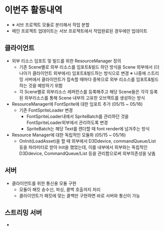 # 이번주 활동내역
  - ※ 서브 프로젝트 모듈로 분리해서 작업 분할
  - 메인 프로젝트 업데이트는 서브 프로젝트에서 작업완료된 경우에만 업데이트

## 클라이언트
  - 외부 리소스 임포트 및 빌드를 위한 ResourceManager 정의
    - 기존 Scene별로 외부 리소스를 임포트&빌드 하던 방식을
      Scene 외부에서 (더 나아가 클라이언트 외부에서) 임포트&빌드하는
      방식으로 변경
      ※ 나중에 스트리밍 서버에서 클라이언트가 접속할 때마다
        중복으로 외부 리소스를 임포트&빌드하는 것을 예방하기 위함
    - 각 Scene별로 외부리소스 레퍼런스를 등록해주고
      해당 Scene들은 각각 등록된 외부리소스를 통해 Scene 내부의 고유한
      오브젝트를 생성하는 방식
  - ResourceManager에 FontSprite에 대한 임포트 추가 (05/15 ~ 05/16)
    - 기존 FontSpriteLoader 변경
      - FontSpriteLoader내에서 SpriteBatch를 관리하던 것을
        FontSpriteLoader외부에서 관리하도록 변경
      - SpriteBatch는 해당 Text를 렌더할 때 font render에 넘겨주는 방식
  - Resource Manager에 대한 독립적인 모듈화 (05/15 ~ 05/16)
    - OnInit(LoadAsset)을 할 때 외부에서 D3Ddevice, commandQueue/List 등을
      파라미터로 받아 Init을 했었는데, 이를 내부에서
      외부와는 독립적인 D3Ddevice, CommandQueue/List 등을 관리함으로써
      외부의존성을 낮춤

## 서버
  - 클라이언트를 위한 통신용 모듈 구현
    - 모듈이 패킷 송수신, 파싱, 콜백 호출까지 처리
    - 클라이언트가 패킷에 맞는 콜백만 구현하면 바로 서버와 통신이 가능

## 스트리밍 서버
  -